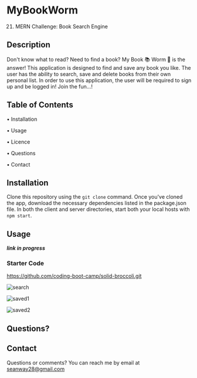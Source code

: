 # MyBookWorm
21. MERN Challenge: Book Search Engine

## Description

Don't know what to read? Need to find a book? My Book 📚 Worm 🐛 is the answer! This application is designed to find and save any book you like. The user has the ability to search, save and delete books from their own personal list. In order to use this application, the user will be required to sign up and be logged in! Join the fun...!

## Table of Contents

• Installation

• Usage

• Licence

• Questions

• Contact



## Installation

Clone this repository using the `git clone` command. Once you've cloned the app, download the necessary dependencies listed in the package.json file. In both the client and server directories, start both your local hosts with `npm start`.

## Usage

***link in progress***

### Starter Code

https://github.com/coding-boot-camp/solid-broccoli.git

![search](https://user-images.githubusercontent.com/81600120/132444700-950f0a0a-44f8-4e16-9227-d8866bfc7f1e.png)

![saved1](https://user-images.githubusercontent.com/81600120/132445742-65070b20-7456-4d91-8fa2-0b3429770467.png)

![saved2](https://user-images.githubusercontent.com/81600120/132445798-8873282e-8195-468f-af70-8647c56f4ece.png)


## Questions?

## Contact
Questions or comments? You can reach me by email at seanway28@gmail.com
